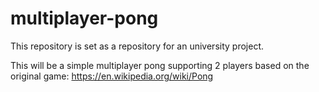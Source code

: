 # multiplayer-pong
This repository is set as a repository for an university project.

This will be a simple multiplayer pong supporting 2 players based on the original game: https://en.wikipedia.org/wiki/Pong
